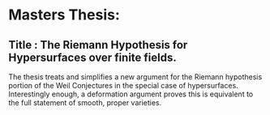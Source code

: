 # Masters Thesis:
## Title : The Riemann Hypothesis for Hypersurfaces over finite fields.

The thesis treats and simplifies a new argument for the Riemann hypothesis portion of the Weil Conjectures
in the special case of hypersurfaces. Interestingly enough, a deformation argument proves this is equivalent
to the full statement of smooth, proper varieties. 

